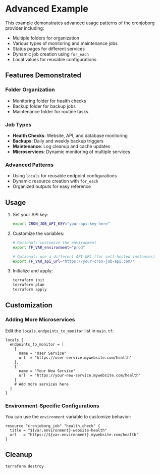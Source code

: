 # Advanced Example

This example demonstrates advanced usage patterns of the cronjoborg provider including:

- Multiple folders for organization
- Various types of monitoring and maintenance jobs
- Status pages for different services
- Dynamic job creation using `for_each`
- Local values for reusable configurations

## Features Demonstrated

### Folder Organization
- Monitoring folder for health checks
- Backup folder for backup jobs
- Maintenance folder for routine tasks

### Job Types
- **Health Checks**: Website, API, and database monitoring
- **Backups**: Daily and weekly backup triggers
- **Maintenance**: Log cleanup and cache updates
- **Microservices**: Dynamic monitoring of multiple services

### Advanced Patterns
- Using `locals` for reusable endpoint configurations
- Dynamic resource creation with `for_each`
- Organized outputs for easy reference

## Usage

1. Set your API key:
   ```bash
   export CRON_JOB_API_KEY="your-api-key-here"
   ```

2. Customize the variables:
   ```bash
   # Optional: customize the environment
   export TF_VAR_environment="prod"
   
   # Optional: use a different API URL (for self-hosted instances)
   export TF_VAR_api_url="https://your-cron-job-api.com/"
   ```

3. Initialize and apply:
   ```bash
   terraform init
   terraform plan
   terraform apply
   ```

## Customization

### Adding More Microservices

Edit the `locals.endpoints_to_monitor` list in `main.tf`:

```hcl
locals {
  endpoints_to_monitor = [
    {
      name = "User Service"
      url  = "https://user-service.mywebsite.com/health"
    },
    {
      name = "Your New Service"
      url  = "https://your-new-service.mywebsite.com/health"
    }
    # Add more services here
  ]
}
```

### Environment-Specific Configurations

You can use the `environment` variable to customize behavior:

```hcl
resource "cronjoborg_job" "health_check" {
  title = "${var.environment}-website-health"
  url   = "https://${var.environment}.mywebsite.com/health"
}
```

## Cleanup

```bash
terraform destroy
```